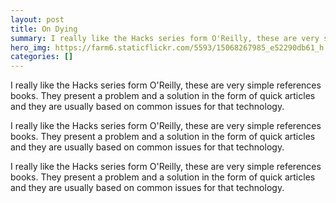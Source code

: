 ```yaml
---
layout: post
title: On Dying
summary: I really like the Hacks series form O'Reilly, these are very simple references books. They present a problem and a solution in the form of quick articles and they are usually based on common issues for that technology.
hero_img: https://farm6.staticflickr.com/5593/15068267985_e52290db61_h.jpg
categories: []
---
```


I really like the Hacks series form O'Reilly, these are very simple references books. They present a problem and a solution in the form of quick articles and they are usually based on common issues for that technology.

I really like the Hacks series form O'Reilly, these are very simple references books. They present a problem and a solution in the form of quick articles and they are usually based on common issues for that technology.

I really like the Hacks series form O'Reilly, these are very simple references books. They present a problem and a solution in the form of quick articles and they are usually based on common issues for that technology.